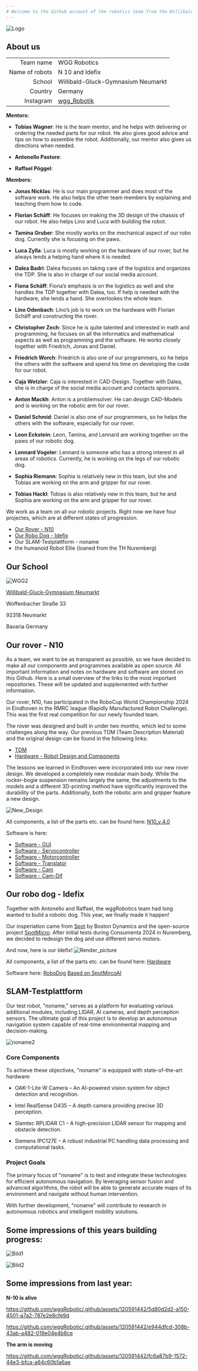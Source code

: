 ```yaml
---
# Welcome to the Github account of the robotics team from the Willibald Gluck Gymnasium Neumarkt (Germany).
--- 
```

![Logo](https://github.com/wggRobotic/.github/assets/120591442/71076e2b-45c4-4d95-84df-6dd16ad28a9a)

## About us

|  |  |
|-----:|-----------|
|Team name     | WGG Robotics  |
|Name of robots |   N 10  and Idefix  |
|School        | Willibald-Gluck-Gymnasium Neumarkt      |
|Country        | Germany      |
|Instagram | [wgg_Robotik](https://www.instagram.com/wgg_robotik/) |


**Mentors:**

- **Tobias Wagner**: 
He is the team mentor, and he helps with delivering or ordering the needed parts for our robot. He also gives good advice and tips on how to assemble the robot. Additionally, our mentor also gives us directions when needed.

- **Antonello Pastore**:
- **Raffael Pöggel**:

**Members:**
- **Jonas Nicklas**:
He is our main programmer and does most of the software work. He also helps the other team members by explaining and teaching them how to code.

- **Florian Schäff**:
He focuses on making the 3D design of the chassis of our robot. He also helps Lino and Luca with building the robot.

- **Tamina Gruber**:
She mostly works on the mechanical aspect of our robo dog. Currently she is focusing on the paws.

- **Luca Zylla**:
Luca is mostly working on the hardware of our rover, but he always lends a helping hand where it is needed.

- **Dalea Badri**:
Dalea focuses on taking care of the logistics and organizes the TDP. She is also in charge of our social media account.

- **Fiona Schäff**:
Fiona’s emphasis is on the logistics as well and she handles the TDP together with Dalea, too. If help is needed with the hardware, she lends a hand. She overlookes the whole team.

- **Lino Odenbach**:
Lino’s job is to work on the hardware with Florian Schäff and constructing the rover.

- **Christopher Zech**:
Since he is quite talented and interested in math and programming, he focuses on all the informatics and mathematical aspects as well as programming and the software. He works closely together with Friedrich, Jonas and Daniel.

- **Friedrich Worch**:
Friedrich is also one of our programmers, so he helps the others with the software and spend his time on developing the code for our robot. 

- **Caja Wetzler**:
Caja is interested in CAD-Design. Together with Dalea, she is in charge of the social media account and contacts sponsors.

- **Anton Mackh**:
Anton is a problemsolver. He can design CAD-Models and is working on the robotic arm for our rover.

- **Daniel Schmid**:
Daniel is also one of our programmers, so he helps the others with the software, especially for our rover.

- **Leon Eckstein**:
Leon, Tamina, and Lennard are working together on the paws of our robotic dog.

- **Lennard Vogeler**:
Lennard is someone who has a strong interest in all areas of robotics. Currently, he is working on the legs of our robotic dog.

- **Sophia Riemann**:
Sophia is relatively new in this team, but she and Tobias are working on the arm and gripper for our rover.

- **Tobias Hackl**:
Tobias is also relatively new in this team, but he and Sophia are working on the arm and gripper for our rover.


We work as a team on all our robotic projects. Right now we have four projectes, which are at different states of progression.

- [Our Rover - N10](https://github.com/wggRobotic/CAD-Files-N10_version_4_0)
- [Our Robo Dog - Idefix](https://github.com/wggRobotic/CAD-Files-Idefix)
- Our SLAM-Testplattform - noname
- the humanoid Robot Ellie (loaned from the TH Nuremberg)


## Our School

![WGG2](https://github.com/wggRobotic/.github/assets/120591442/5a6a1017-aaa8-4f51-a416-ad4f99746f07)

[Willibald-Gluck-Gymnasium Neumarkt](https://www.wgg-neumarkt.de/)

Woffenbacher Straße 33

92318 Neumarkt 

Bavaria Germany

## Our rover - N10

As a team, we want to be as transparent as possible, so we have decided to make all our components and programmes available as open source. All important information and notes on hardware and software are stored on this Github. Here is a small overview of the links to the most important repositories. These will be updated and supplemented with further information.

Our rover, N10, has participated in the RoboCup World Championship 2024 in Eindhoven in the RMRC league (Rapidly Manufactured Robot Challenge). This was the first real competition for our newly founded team.

The rover was designed and built in under two months, which led to some challenges along the way. Our previous TDM (Team Description Material) and the original design can be found in the following links:

+ [TDM](https://github.com/wggRobotic/N10-Robot)
+ [Hardware - Robot Design and Components](https://github.com/wggRobotic/CAD-Files-and-Components-N10)


The lessons we learned in Eindhoven were incorporated into our new rover design. We developed a completely new modular main body. While the rocker-bogie suspension remains largely the same, the adjustments to the models and a different 3D-printing method have significantly improved the durability of the parts. Additionally, both the robotic arm and gripper feature a new design.

![New_Design](https://github.com/wggRobotic/CAD-Files-N10_version_4_0/blob/main/Rover_Render.png)

All components, a list of the parts etc. can be found here: [N10_v.4.0](https://github.com/wggRobotic/CAD-Files-N10_version_4_0)

Software is here:
+ [Software - GUI](https://github.com/wggRobotic/guiniverse)
+ [Software - Servocontroller](https://github.com/wggRobotic/N10-PCA9685-Servo-Controller)
+ [Software - Motorcontroller](https://github.com/wggRobotic/N10-EduDrive)
+ [Software - Translator](https://github.com/wggRobotic/N10-Translator)
+ [Software - Cam](https://github.com/wggRobotic/N10-CAM-PUB)
+ [Software - Cam-Dif](https://github.com/wggRobotic/N10-CAM-DIF)

## Our robo dog - Idefix
Together with Antonello and Raffael, the wggRobotics team had long wanted to build a robotic dog. This year, we finally made it happen! 

Our insperiation came from [Spot](https://bostondynamics.com/products/spot/) by Boston Dynamics and the open-source project [SpotMicro](https://spotmicroai.readthedocs.io/en/latest/).  After initial tests during Consumenta 2024 in Nuremberg, we decided to redesign the dog and use different servo motors.

And now, here is our Idefix!
![Render_picture](https://github.com/wggRobotic/CAD-Files-Idefix/blob/main/Render.png)

All components, a list of the parts etc. can be found here: [Hardware](https://github.com/wggRobotic/CAD-Files-Idefix)

Software here:
[RoboDog](https://github.com/wggRobotic/Robodog)
[Based on SpotMircoAI](https://github.com/wggRobotic/Idefix)

## SLAM-Testplattform

Our test robot, "noname," serves as a platform for evaluating various additional modules, including LIDAR, AI cameras, and depth perception sensors. The ultimate goal of this project is to develop an autonomous navigation system capable of real-time environmental mapping and decision-making.

![noname2](https://github.com/user-attachments/assets/4da282e3-69ae-44ec-abcb-da059e96ab5f)

### Core Components

To achieve these objectives, "noname" is equipped with state-of-the-art hardware:

- OAK-1-Lite W Camera – An AI-powered vision system for object detection and recognition.

- Intel RealSense D435 – A depth camera providing precise 3D perception.

- Slamtec RPLIDAR C1 – A high-precision LIDAR sensor for mapping and obstacle detection.

- Siemens IPC127E – A robust industrial PC handling data processing and computational tasks.

### Project Goals

The primary focus of "noname" is to test and integrate these technologies for efficient autonomous navigation. By leveraging sensor fusion and advanced algorithms, the robot will be able to generate accurate maps of its environment and navigate without human intervention.

With further development, "noname" will contribute to research in autonomous robotics and intelligent mobility solutions.

## Some impressions of this years building progress:
![Bild1](https://github.com/wggRobotic/CAD-Files-N10_version_4_0/blob/main/IMG_4861.jpg)

![Bild2](https://github.com/wggRobotic/CAD-Files-N10_version_4_0/blob/main/IMG_4863.jpg)



## Some impressions from last year:
**N-10 is alive**

https://github.com/wggRobotic/.github/assets/120591442/5d80d2d2-a150-4501-a7a2-787e2e8cfe9d


https://github.com/wggRobotic/.github/assets/120591442/e944dfcd-308b-43ab-a482-018e04e4b8ce

**The arm is moving**

https://github.com/wggRobotic/.github/assets/120591442/fc6a87b9-1572-44e3-bfca-a64c60b1a6ae









